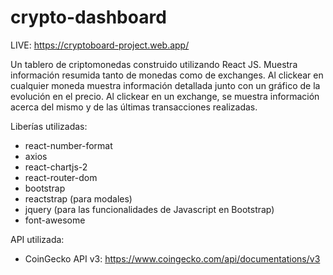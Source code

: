 # crypto-dashboard

LIVE: https://cryptoboard-project.web.app/

Un tablero de criptomonedas construido utilizando React JS. Muestra información resumida tanto de monedas como de exchanges. Al clickear en cualquier moneda muestra información detallada junto con un gráfico de la evolución en el precio. Al clickear en un exchange, se muestra información acerca del mismo y de las últimas transacciones realizadas.

Liberías utilizadas:

- react-number-format
- axios
- react-chartjs-2
- react-router-dom
- bootstrap
- reactstrap (para modales)
- jquery (para las funcionalidades de Javascript en Bootstrap)
- font-awesome

API utilizada:

- CoinGecko API v3: https://www.coingecko.com/api/documentations/v3
